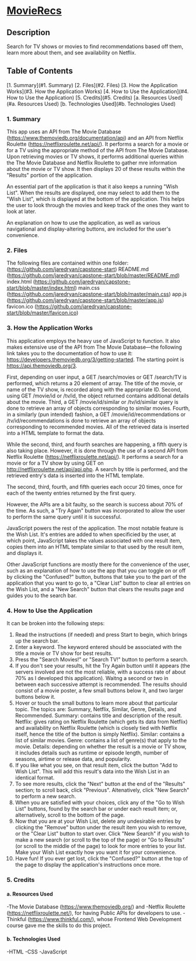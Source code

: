 # [MovieRecs](https://jaredryan.github.io/capstone-start/)

## Description
Search for TV shows or movies to find recommendations based off them, learn more about them, and see availability on Netflix.

## Table of Contents
  [1. Summary](#1. Summary)
  [2. Files](#2. Files)
  [3. How the Application Works](#3. How the Application Works)
  [4. How to Use the Application](#4. How to Use the Application)
  [5. Credits](#5. Credits)
    [a. Resources Used](#a. Resources Used)
    [b. Technologies Used](#b. Technologies Used)

### 1. Summary

This app uses an API from The Movie Database (https://www.themoviedb.org/documentation/api) and an API from Netflix Roulette (https://netflixroulette.net/api/). It performs a search for a movie or for a TV using the appropriate method of the API from The Movie Database. Upon retrieving movies or TV shows, it performs additional queries within the The Movie Database and Netflix Roulette to gather mre information about the movie or TV show. It then displays 20 of these results within the "Results" portion of the application.

An essential part of the application is that it also keeps a running "Wish List". When the results are displayed, one may select to add them to the "Wish List", which is displayed at the bottom of the application. This helps the user to look through the movies and keep track of the ones they want to look at later.

An explanation on how to use the application, as well as various navigational and display-altering buttons, are included for the user's convenience.

### 2. Files

The following files are contained within one folder: (https://github.com/jaredryan/capstone-start)
  README.md (https://github.com/jaredryan/capstone-start/blob/master/README.md)
  index.html (https://github.com/jaredryan/capstone-start/blob/master/index.html)
  main.css (https://github.com/jaredryan/capstone-start/blob/master/main.css)
  app.js (https://github.com/jaredryan/capstone-start/blob/master/app.js)
  favicon.ico (https://github.com/jaredryan/capstone-start/blob/master/favicon.ico)
  
### 3. How the Application Works

This application employs the heavy use of JavaScript to function. It also makes extensive use of the API from The Movie Database—the following link takes you to the documentation of how to use it: https://developers.themoviedb.org/3/getting-started. The starting point is https://api.themoviedb.org/3.

First, depending on user input, a GET /search/movies or GET /search/TV is performed, which returns a 20 element of array.
  The title of the movie, or name of the TV show, is recorded along with the appropriate ID. 
Second, using GET /movie/id or /tv/id, the object returned contains additional details about the movie.
Third, a GET /movie/id/similar or /tv/id/similar query is done to retrieve an array of objects corresponding to similar movies.
Fourth, in a similarly (pun intended) fashion, a GET /movie/id/recommendations or /tv/id/recommendations is done to retrieve an array of objects corresponding to recommended movies. 
All of the retrieved data is inserted into a HTML template to format the data.

While the second, third, and fourth searches are happening, a fifth query is also taking place. However, it is done through the use of a second API from Netflix Roulette (https://netflixroulette.net/api/). It performs a search for a movie or for a TV show by using GET on http://netflixroulette.net/api/api.php. A search by title is performed, and the retrieved entry's data is inserted into the HTML template.

The second, third, fourth, and fifth queries each occur 20 times, once for each of the twenty entries returned by the first query.

However, the APIs are a bit faulty, so the search is success about 70% of the time. As such, a "Try Again" button was incorporated to allow the user to perform the same query until it is successful.

JavaScript powers the rest of the application. The most notable feature is the Wish List. It's entries are added to when specificied by the user, at which point, JavaScript takes the values associated with one result item, copies them into an HTML template similar to that used by the result item, and displays it. 

Other JavaScript functions are mostly there for the convenience of the user, such as an explanation of how to use the app that you can toggle on or off by clicking the "Confused?" button, buttons that take you to the part of the application that you want to go to, a "Clear List" button to clear all entries on the Wish List, and a "New Search" button that clears the results page and guides you to the search bar.

### 4. How to Use the Application

It can be broken into the following steps:
1. Read the instructions (if needed) and press Start to begin, which brings up the search bar.
2. Enter a keyword. The keyword entered should be associated with the title a movie or TV show for best results.
3. Press the "Search Movies!" or "Search TV!" button to perform a search.
4. If you don't see your results, hit the Try Again button until it appears (the servers involved are not the most reliable, with a success rate of about 70% as I developed this application). Waitng a second or two in between each successive attempt is recommended.
  The results should consist of a movie poster, a few small buttons below it, and two larger buttons below it.
5. Hover or touch the small buttons to learn more about that particular topic. The topics are: Summary, Netflix, Similar, Genre, Details, and Recommended.
  Summary: contains title and description of the result.
  Netflix: gives rating on Netflix Roulette (which gets its data from Netflix) and availability on Netflix Roulette (which is closely tied with Netflix itself, hence the title of the button is simply Netflix).
  Similar: contains a list of similar movies.
  Genre: contains a list of genre(s) that apply to the movie.
  Details: depending on whether the result is a movie or TV show, it includes details such as runtime or episode length, number of seasons, airtime or release data, and popularity.
6. If you like what you see, on that result item, click the button "Add to Wish List". This will add this result's data into the Wish List in an identical format. 
7. To see more results, click the "Next" button at the end of the "Results" section; to scroll back, click "Previous". Altenatively, click "New Search" to perform a new search.
8. When you are satisfied with your choices, click any of the "Go to Wish List" buttons, found by the search bar or under each result item; or, alternatively, scroll to the bottom of the page.
9. Now that you are at your Wish List, delete any undesirable entries by clicking the "Remove" button under the result item you wish to remove, or the "Clear List" button to start over. Click "New Search" if you wish to make a new search (or scroll to the top of the page) or "Go to Results" (or scroll to the middle of the page) to look for more entries to your list. Make your Wish List exactly how you want it for your convenience.
10. Have fun! If you ever get lost, click the "Confused?" button at the top of the page to display the application's instructions once more.

### 5. Credits

#### a. Resources Used
-The Movie Database (https://www.themoviedb.org/) and 
-Netflix Roulette (https://netflixroulette.net/), for having Public APIs for developers to use. 
-Thinkful (https://www.thinkful.com/), whose Frontend Web Development course gave me the skills to do this project.

#### b. Technologies Used
-HTML
-CSS
-JavaScript
